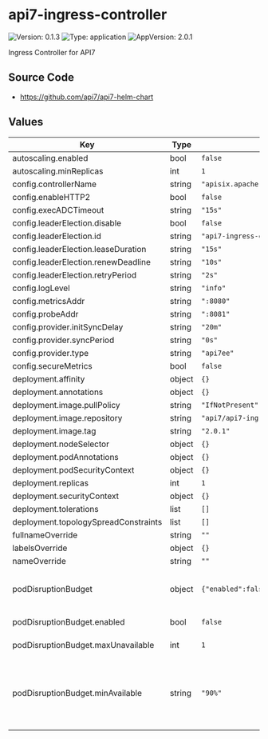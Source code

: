 # api7-ingress-controller

![Version: 0.1.3](https://img.shields.io/badge/Version-0.1.3-informational?style=flat-square) ![Type: application](https://img.shields.io/badge/Type-application-informational?style=flat-square) ![AppVersion: 2.0.1](https://img.shields.io/badge/AppVersion-2.0.1-informational?style=flat-square)

Ingress Controller for API7

## Source Code

* <https://github.com/api7/api7-helm-chart>

## Values

| Key | Type | Default | Description |
|-----|------|---------|-------------|
| autoscaling.enabled | bool | `false` |  |
| autoscaling.minReplicas | int | `1` |  |
| config.controllerName | string | `"apisix.apache.org/api7-ingress-controller"` |  |
| config.enableHTTP2 | bool | `false` |  |
| config.execADCTimeout | string | `"15s"` |  |
| config.leaderElection.disable | bool | `false` |  |
| config.leaderElection.id | string | `"api7-ingress-controller-leader"` |  |
| config.leaderElection.leaseDuration | string | `"15s"` |  |
| config.leaderElection.renewDeadline | string | `"10s"` |  |
| config.leaderElection.retryPeriod | string | `"2s"` |  |
| config.logLevel | string | `"info"` |  |
| config.metricsAddr | string | `":8080"` |  |
| config.probeAddr | string | `":8081"` |  |
| config.provider.initSyncDelay | string | `"20m"` |  |
| config.provider.syncPeriod | string | `"0s"` |  |
| config.provider.type | string | `"api7ee"` |  |
| config.secureMetrics | bool | `false` |  |
| deployment.affinity | object | `{}` |  |
| deployment.annotations | object | `{}` |  |
| deployment.image.pullPolicy | string | `"IfNotPresent"` |  |
| deployment.image.repository | string | `"api7/api7-ingress-controller"` |  |
| deployment.image.tag | string | `"2.0.1"` |  |
| deployment.nodeSelector | object | `{}` |  |
| deployment.podAnnotations | object | `{}` |  |
| deployment.podSecurityContext | object | `{}` |  |
| deployment.replicas | int | `1` |  |
| deployment.securityContext | object | `{}` |  |
| deployment.tolerations | list | `[]` |  |
| deployment.topologySpreadConstraints | list | `[]` |  |
| fullnameOverride | string | `""` |  |
| labelsOverride | object | `{}` |  |
| nameOverride | string | `""` |  |
| podDisruptionBudget | object | `{"enabled":false,"maxUnavailable":1,"minAvailable":"90%"}` | See https://kubernetes.io/docs/tasks/run-application/configure-pdb/ for more details |
| podDisruptionBudget.enabled | bool | `false` | Enable or disable podDisruptionBudget |
| podDisruptionBudget.maxUnavailable | int | `1` | Set the maxUnavailable of podDisruptionBudget |
| podDisruptionBudget.minAvailable | string | `"90%"` | Set the `minAvailable` of podDisruptionBudget. You can specify only one of `maxUnavailable` and `minAvailable` in a single PodDisruptionBudget. See [Specifying a Disruption Budget for your Application](https://kubernetes.io/docs/tasks/run-application/configure-pdb/#specifying-a-poddisruptionbudget) for more details |

